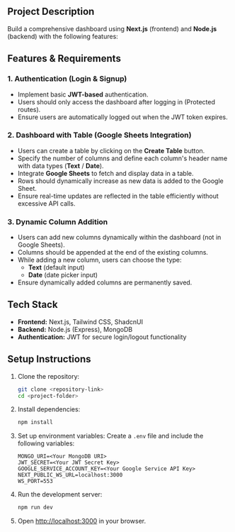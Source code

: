 ## Project Description
Build a comprehensive dashboard using **Next.js** (frontend) and **Node.js** (backend) with the following features:

## Features & Requirements

### 1. Authentication (Login & Signup)
- Implement basic **JWT-based** authentication.
- Users should only access the dashboard after logging in (Protected routes).
- Ensure users are automatically logged out when the JWT token expires.

### 2. Dashboard with Table (Google Sheets Integration)
- Users can create a table by clicking on the **Create Table** button.
- Specify the number of columns and define each column's header name with data types (**Text** / **Date**).
- Integrate **Google Sheets** to fetch and display data in a table.
- Rows should dynamically increase as new data is added to the Google Sheet.
- Ensure real-time updates are reflected in the table efficiently without excessive API calls.

### 3. Dynamic Column Addition
- Users can add new columns dynamically within the dashboard (not in Google Sheets).
- Columns should be appended at the end of the existing columns.
- While adding a new column, users can choose the type:
  - **Text** (default input)
  - **Date** (date picker input)
- Ensure dynamically added columns are permanently saved.

## Tech Stack
- **Frontend:** Next.js, Tailwind CSS, ShadcnUI
- **Backend:** Node.js (Express), MongoDB
- **Authentication:** JWT for secure login/logout functionality

## Setup Instructions
1. Clone the repository:
   ```bash
   git clone <repository-link>
   cd <project-folder>
   ```
2. Install dependencies:
   ```bash
   npm install
   ```
3. Set up environment variables:
   Create a `.env` file and include the following variables:
   ```env
   MONGO_URI=<Your MongoDB URI>
   JWT_SECRET=<Your JWT Secret Key>
   GOOGLE_SERVICE_ACCOUNT_KEY=<Your Google Service API Key>
   NEXT_PUBLIC_WS_URL=localhost:3000
   WS_PORT=553
   ```
4. Run the development server:
   ```bash
   npm run dev
   ```
5. Open [http://localhost:3000](http://localhost:3000) in your browser.